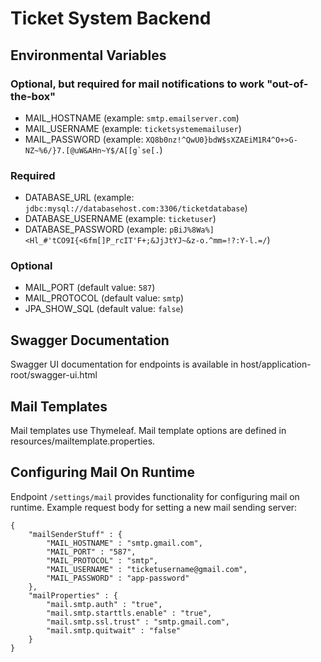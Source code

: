 # Ticket System Backend


## Environmental Variables

### Optional, but required for mail notifications to work "out-of-the-box"
* MAIL_HOSTNAME (example: ```smtp.emailserver.com```)
* MAIL_USERNAME (example: ```ticketsystememailuser```)
* MAIL_PASSWORD (example: ```XQ8b0nz!^QwU0}bdW$sXZAEiM1R4^O+>G-NZ~%6/}7.[@uW&AHn~Y$/A[[g`se[.```)

### Required
* DATABASE_URL (example: ```jdbc:mysql://databasehost.com:3306/ticketdatabase```)
* DATABASE_USERNAME (example: ```ticketuser```)
* DATABASE_PASSWORD (example: ```pBiJ%8Wa%]<Hl_#'tCO9I{<6fm[]P_rcIT'F+;&JjJtYJ~&z-o.^mm=!?:Y-l.=/```)

### Optional
* MAIL_PORT (default value: ```587```)
* MAIL_PROTOCOL (default value: ```smtp```)
* JPA_SHOW_SQL (default value: ```false```)


## Swagger Documentation

Swagger UI documentation for endpoints is available in host/application-root/swagger-ui.html

## Mail Templates

Mail templates use Thymeleaf. Mail template options are defined in resources/mailtemplate.properties.

## Configuring Mail On Runtime

Endpoint ```/settings/mail``` provides functionality for configuring mail on runtime. Example request body for setting a new mail sending server:
```
{
    "mailSenderStuff" : {
        "MAIL_HOSTNAME" : "smtp.gmail.com",
        "MAIL_PORT" : "587",
        "MAIL_PROTOCOL" : "smtp",
        "MAIL_USERNAME" : "ticketusername@gmail.com",
        "MAIL_PASSWORD" : "app-password"
    },
    "mailProperties" : {
        "mail.smtp.auth" : "true",
        "mail.smtp.starttls.enable" : "true",
        "mail.smtp.ssl.trust" : "smtp.gmail.com",
        "mail.smtp.quitwait" : "false"
    }
}
```